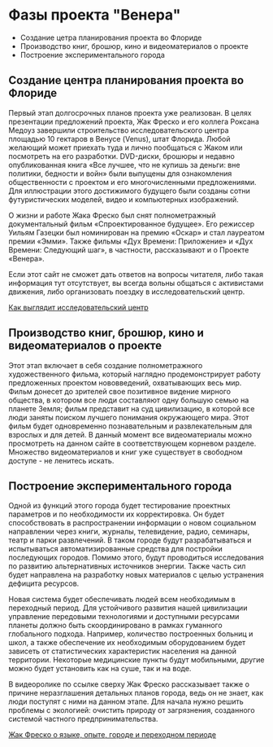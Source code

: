 # Фазы проекта "Венера"

* Создание цетра планирования проекта во Флориде
* Производство книг, брошюр, кино и видеоматериалов о проекте
* Построение экспериментального города

## Создание центра планирования проекта во Флориде

Первый этап долгосрочных планов проекта уже реализован. В целях презентации предложений проекта, Жак Фреско и его коллега Роксана Медоуз завершили строительство исследовательского центра площадью 10 гектаров в Венусе \(Venus\), штат Флорида. Любой желающий может приехать туда и лично пообщаться с Жаком или посмотреть на его разработки. DVD-диски, брошюры и недавно опубликованная книга «Все лучшее, что не купишь за деньги: вне политики, бедности и войн» были выпущены для ознакомления общественности с проектом и его многочисленными предложениями. Для иллюстрации этого достижимого будущего были созданы сотни футуристических моделей, видео и компьютерных изображений.

О жизни и работе Жака Фреско был снят полнометражный документальный фильм «Спроектированное будущее». Его режиссер Уильям Газецки был номинирован на премию «Оскар» и стал лауреатом премии «Эмми». Также фильмы «Дух Времени: Приложение» и «Дух Времени: Следующий шаг», в частности, рассказывают и о Проекте «Венера».

Если этот сайт не сможет дать ответов на вопросы читателя, либо такая информация тут отсутствует, вы всегда вольны общаться с активистами движения, либо организовать поездку в исследовательский центр.

[Как выглядит исследовательский центр](https://www.youtube.com/watch?v=UzhKPlLf9bs)

## Производство книг, брошюр, кино и видеоматериалов о проекте

Этот этап включает в себя создание полнометражного художественного фильма, который наглядно продемонстрирует работу предложенных проектом нововведений, охватывающих весь мир. Фильм донесет до зрителей свое позитивное видение мирного общества, в котором все люди составляют одну большую семью на планете Земля; фильм представит на суд цивилизацию, в которой все люди заняты поиском лучшего понимания окружающего мира. Этот фильм будет одновременно познавательным и развлекательным для взрослых и для детей. В данный момент все видеоматериалы можно просмотреть на данном сайте в соответствующем корневом разделе. Множество видеоматериалов и книг уже существует в свободном доступе - не ленитесь искать.

## Построение экспериментального города

Одной из функций этого города будет тестирование проектных параметров и по необходимости их корректировка. Он будет способствовать в распространении информации о новом социальном направлении через книги, журналы, телевидение, радио, семинары, театр и парки развлечений. В таком городе будут разрабатываться и испытываться автоматизированные средства для постройки последующих городов. Помимо этого, будут проводиться исследования по развитию альтернативных источников энергии. Также часть сил будет направлена на разработку новых материалов с целью устранения дефицита ресурсов.

Новая система будет обеспечивать людей всем необходимым в переходный период. Для устойчивого развития нашей цивилизации управление передовыми технологиями и доступными ресурсами планеты должно быть скоординировано в рамках гуманного глобального подхода. Например, количество построенных больниц и школ, а также обеспечение их необходимым оборудованием будет зависеть от статистических характеристик населения на данной территории. Некоторые медицинские пункты будут мобильными, другие можно будет установить как на суше, так и на воде.

В видеоролике по ссылке сверху Жак Фреско рассказывает также о причине неразглашения детальных планов города, ведь он не знает, как люди поступят с ними на данном этапе. Для начала нужно решить проблемы с экологией: очистить природу от загрязнения, созданного системой частного предпринимательства.

[Жак Фреско о языке, опыте, городе и переходном периоде](https://www.youtube.com/watch?v=EXhH0PJWKyc)

